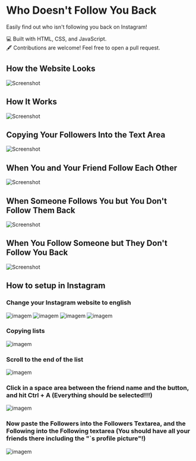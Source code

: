 # Who Doesn't Follow You Back
Easily find out who isn't following you back on Instagram!

💻 Built with HTML, CSS, and JavaScript.  
🖋️ Contributions are welcome! Feel free to open a pull request.

## How the Website Looks
![Screenshot](https://github.com/user-attachments/assets/fb9666d8-f176-48be-a11c-852cac3c5bc2)

## How It Works
![Screenshot](https://github.com/user-attachments/assets/ed92662f-0007-48bf-adc9-e61a9a49b917)

## Copying Your Followers Into the Text Area
![Screenshot](https://github.com/user-attachments/assets/c2fdc87c-9e34-4fc6-9ff4-28ca8ea088fe)

## When You and Your Friend Follow Each Other
![Screenshot](https://github.com/user-attachments/assets/5a1e2890-fd2e-474c-87ee-6a9cce1a96e6)

## When Someone Follows You but You Don't Follow Them Back
![Screenshot](https://github.com/user-attachments/assets/7f0ef908-1d9e-4375-866f-2b2ce8043fcf)

## When You Follow Someone but They Don't Follow You Back
![Screenshot](https://github.com/user-attachments/assets/9f8edae2-0fc1-44ce-8f7b-01f16e5533e0)

## How to setup in Instagram
### Change your Instagram website to english
![imagem](https://github.com/user-attachments/assets/d0603d01-3878-426e-9073-237eb6a80068)
![imagem](https://github.com/user-attachments/assets/91967064-c46f-4518-9be7-674f4ff47496)
![imagem](https://github.com/user-attachments/assets/b3208531-153d-4db3-a0d1-94a3853fe1f0)
![imagem](https://github.com/user-attachments/assets/4a228166-a4e5-467a-b0fe-1b3e777f9eba)

### Copying lists
![imagem](https://github.com/user-attachments/assets/e1e88653-035b-4c96-8d1e-dc5c1089ec2a)
### Scroll to the end of the list
![imagem](https://github.com/user-attachments/assets/1080b19f-77b2-4158-b9d4-ddae78d3d724)
### Click in a space area between the friend name and the button, and hit Ctrl + A (Everything should be selected!!!)
![imagem](https://github.com/user-attachments/assets/cbdce6ed-c82d-4a98-a518-168af6115ffa)
### Now paste the Followers into the Followers Textarea, and the Following into the Following textarea (You should have all your friends there including the "`s profile picture"!)
![imagem](https://github.com/user-attachments/assets/2f3cb99b-c8a1-45b8-b567-caaf0b8b399a)

